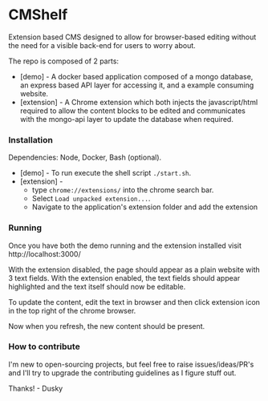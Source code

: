 # CMShelf

Extension based CMS designed to allow for browser-based editing without the need for a visible back-end for users to worry about.

The repo is composed of 2 parts:
* [demo] - A docker based application composed of a mongo database, an express based API layer for accessing it, and a example consuming website.
* [extension] - A Chrome extension which both injects the javascript/html required to allow the content blocks to be edited and communicates with the mongo-api layer to update the database when required.

### Installation

Dependencies: Node, Docker, Bash (optional).
* [demo] - To run execute the shell script `./start.sh`.
* [extension] -
  * type `chrome://extensions/` into the chrome search bar.
  * Select `Load unpacked extension...`.
  * Navigate to the application's extension folder and add the extension

### Running

Once you have both the demo running and the extension installed visit http://localhost:3000/

With the extension disabled, the page should appear as a plain website with 3 text fields.
With the extension enabled, the text fields should appear highlighted and the text itself should now be editable.

To update the content, edit the text in browser and then click extension icon in the top right of the chrome browser.

Now when you refresh, the new content should be present.

### How to contribute

I'm new to open-sourcing projects, but feel free to raise issues/ideas/PR's and I'll try to upgrade the contributing guidelines as I figure stuff out.

Thanks! - Dusky
